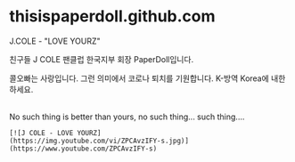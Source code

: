 # thisispaperdoll.github.com


J.COLE - "LOVE YOURZ"

친구들 J COLE 팬클럽 한국지부 회장 PaperDoll입니다.<br>

콜오빠는 사랑입니다. 그런 의미에서 코로나 퇴치를 기원합니다. K-방역 Korea에 내한하세요.<br>
<br>

No such thing is better than yours, no such thing... such thing....<br>

```
[![J COLE - LOVE YOURZ]
(https://img.youtube.com/vi/ZPCAvzIFY-s.jpg)](https://www.youtube.com/ZPCAvzIFY-s)

```

